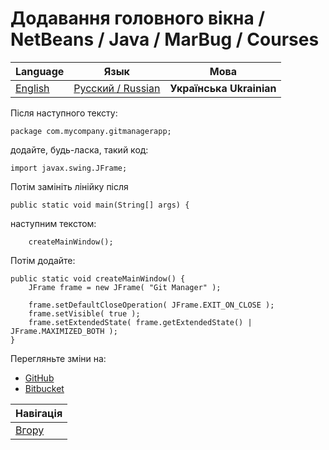 # Додавання головного вікна / NetBeans / Java / MarBug / Courses

| Language | Язык | Мова |
| -------- | ---- | ---- |
| [English](README.md) | [Русский / Russian](README.ru.md) | **Українська Ukrainian** |

Після наступного тексту:

    package com.mycompany.gitmanagerapp;

додайте, будь-ласка, такий код:

    import javax.swing.JFrame;

Потім замініть лінійку після

    public static void main(String[] args) {

наступним текстом:

        createMainWindow();

Потім додайте:

    public static void createMainWindow() {
        JFrame frame = new JFrame( "Git Manager" );

        frame.setDefaultCloseOperation( JFrame.EXIT_ON_CLOSE );
        frame.setVisible( true );
        frame.setExtendedState( frame.getExtendedState() | JFrame.MAXIMIZED_BOTH );
    }

Перегляньте зміни на:

* [GitHub](https://github.com/marbug/courses-marbug-java/compare/v0.6_before-add-main-window...v0.7_add-main-window)
* [Bitbucket](https://bitbucket.org/marbug/courses-marbug-java/branches/compare/v0.7_add-main-window%0Dv0.6_before-add-main-window#diff)

| Навігація                |
| ------------------------ |
| [Вгору](../README.uk.md) |
